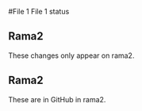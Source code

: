 #File 1
File 1 status

## Rama2
These changes only appear on rama2.

## Rama2
These are in GitHub in rama2.
